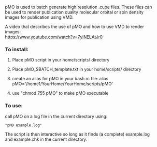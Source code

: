 pMO is used to batch generate high resolution .cube files. These files can be used to render publication quality molecular orbital or spin density images for publication using VMD. 

A video that describes the use of pMO and how to use VMD to render images:  
https://www.youtube.com/watch?v=7yINELAtJr0

### To install: ###
1. Place pMO script in your home/scripts/ directory

2. Place pMO_SBATCH_template.txt in your home/scripts/ directory

3. create an alias for pMO in your bash.rc file:
alias pMO='/home1/YourHome/YourHome/scripts/pMO'

4. use "chmod 755 pMO" to make pMO executable

### To use: ###
call pMO on a log file in the current directory using:  
```
"pMO example.log" 
```
The script is then interactive so long as it finds (a complete) example.log and example.chk in the current directory.  
